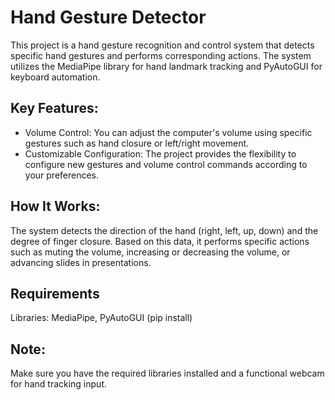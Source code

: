 # Hand Gesture Detector

This project is a hand gesture recognition and control system that detects specific hand gestures and performs corresponding actions. The system utilizes the MediaPipe library for hand landmark tracking and PyAutoGUI for keyboard automation.

## Key Features:

* Volume Control: You can adjust the computer's volume using specific gestures such as hand closure or left/right movement.
* Customizable Configuration: The project provides the flexibility to configure new gestures and volume control commands according to your preferences.

## How It Works:

The system detects the direction of the hand (right, left, up, down) and the degree of finger closure. Based on this data, it performs specific actions such as muting the volume, increasing or decreasing the volume, or advancing slides in presentations.

## Requirements

Libraries: MediaPipe, PyAutoGUI  (pip install)

## Note:

Make sure you have the required libraries installed and a functional webcam for hand tracking input.
